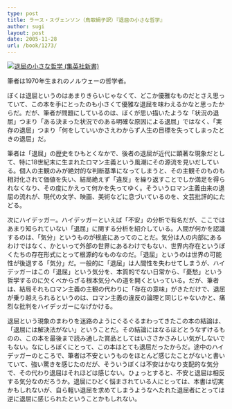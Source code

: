 ```yaml
---
type: post
title: ラース・スヴェンソン（鳥取絹子訳）『退屈の小さな哲学』
author: sugi
layout: post
date: 2005-11-28
url: /book/1273/
---
```

<a href="http://www.amazon.co.jp/exec/obidos/ASIN/4087202909/chezsugi-22/ref=nosim/" onclick="_gaq.push(['_trackEvent', 'outbound-article', 'http://www.amazon.co.jp/exec/obidos/ASIN/4087202909/chezsugi-22/ref=nosim/', '']);" name="amazletlink" target="_blank"><img src="http://i2.wp.com/ec2.images-amazon.com/images/I/21KJTF86V2L.SL160.jpg?w=660" alt="退屈の小さな哲学 (集英社新書)" class="alignleft" data-recalc-dims="1" /></a>

筆者は1970年生まれのノルウェーの哲学者。

ぼくは退屈というのはあまりきらいじゃなくて、どこか優雅なものだとさえ思っていて、この本を手にとったのも小さくて優雅な退屈を味わえるかなと思ったからだ。だが、筆者が問題にしているのは、ぼくが思い描いたような「状況の退屈」つまり「ある決まった状況でのある明確な原因による退屈」ではなく、「実存の退屈」つまり「何をしていいかさえわからず人生の目標を失ってしまったときの退屈」だ。

筆者は「退屈」の歴史をひもとくなかで、後者の退屈が近代に顕著な現象だとして、特に18世紀末に生まれたロマン主義という風潮にその源流を見いだしている。個人の主観のみが絶対的な判断基準になってしまうと、その主観そのものも相対化されて価値を失い、結局絶えず「違反」を繰り返すことでしか満足を得られなくなり、その度にかえって何かを失ってゆく。そういうロマン主義由来の退屈の流れが、現代の文学、映画、美術などに息づいているのを、文芸批評的にたどる。

次にハイデッガー。ハイデッガーといえば「不安」の分析で有名だが、ここではあまり知られていない「退屈」に関する分析を紹介している。人間が何かを認識するのは、「気分」というものが根底にあってのことだ。気分は人の内部にあるわけではなく、かといって外部の世界にあるわけでもない、世界内存在というぼくたちの存在形式にとって根源的なものなのだ。「退屈」というのは世界の可能性が後退する「気分」だ。一般的に「退屈」は人間性を失わせてしまうが、ハイデッガーはこの「退屈」という気分を、本質的でない日常から、「憂愁」という哲学するのに欠くべからざる根本気分への道を開くといっている。だが、筆者は、結局それもロマン主義の主観の代わりに「存在の意味」がきただけで、退屈が乗り越えられるというのは、ロマン主義の違反の論理と同じじゃないかと、痛烈な批判をハイデッガーになげかける。

退屈という現象のまわりを迷路のようにぐるぐるまわってきたこの本の結論は、「退屈には解決法がない」ということだ。その結論にはなるほどとうなずけるものの、この本を最後まで読み通した賞品としてはいささかさみしい気がしないでもない。なにしろぼくにとって、この本はとても退屈だったからだ。途中のハイデッガーのところで、筆者は不安というものをほとんど感じたことがないと書いていて、強い驚きを感じたのだが、そういうぼくは不安はかなり支配的な気分で、その代わり退屈はそれほどは感じない。ひょっとすると、不安と退屈は相反する気分なのだろうか。退屈にひどく悩まされている人にとっては、本書は切実かもしれないが、自ら軽い退屈を求めてしまうようなへたれた退屈者にとっては逆に退屈に感じられたということかもしれない。

